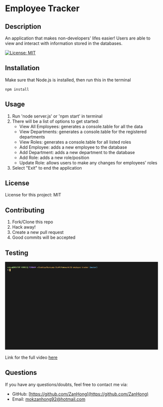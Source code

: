 # Employee Tracker
## Description

An application that makes non-developers' lifes easier! Users are able to view and interact with information stored in the databases.

[![License: MIT](https://img.shields.io/badge/License-MIT-yellow.svg)](https://opensource.org/licenses/MIT)


## Installation

Make sure that Node.js is installed, then run this in the terminal
```
npm install
```

## Usage

1. Run 'node server.js' or 'npm start' in terminal
2. There will be a list of options to get started:
   - View All Employees: generates a console.table for all the data
   - View Departments: generates a console.table for the registered departments
   - View Roles: generates a console.table for all listed roles
   - Add Employee: adds a new employee to the database
   - Add Department: adds a new department to the database
   - Add Role: adds a new role/position
   - Update Role: allows users to make any changes for employees' roles
3. Select "Exit" to end the application


## License

License for this project: MIT

## Contributing

1. Fork/Clone this repo
2. Hack away!
3. Create a new pull request
4. Good commits will be accepted

## Testing

![application demo](./Assets/employee-tracker-demo.gif)

Link for the full video [here](https://recordit.co/KNE4SGir4q)


## Questions

If you have any questions/doubts, feel free to contact me via:
* GitHub: [https://github.com/ZanHong](https://github.com/ZanHong)
* Email: [mokzanhong92@hotmail.com](mailto:mokzanhong92@hotmail.com)
